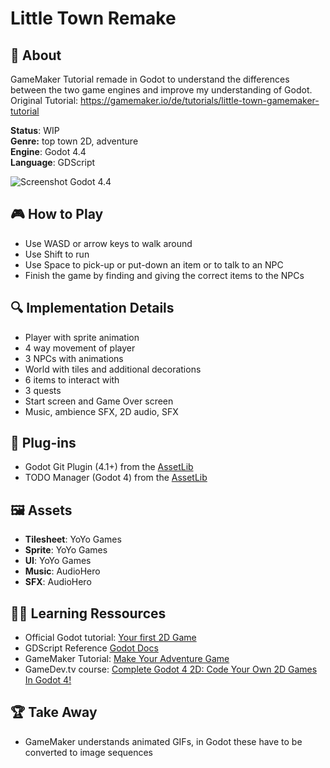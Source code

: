 # Little Town Remake

## :pushpin: About
GameMaker Tutorial remade in Godot to understand the differences between the two game engines and improve my understanding of Godot.  
Original Tutorial: https://gamemaker.io/de/tutorials/little-town-gamemaker-tutorial

**Status**: WIP  
**Genre:** top town 2D, adventure  
**Engine**: Godot 4.4  
**Language**: GDScript  

![Screenshot Godot 4.4](https://i.imgur.com/G9iwKYq.png)

## :video_game: How to Play
- Use WASD or arrow keys to walk around
- Use Shift to run
- Use Space to pick-up or put-down an item or to talk to an NPC
- Finish the game by finding and giving the correct items to the NPCs

## :mag: Implementation Details
- Player with sprite animation
- 4 way movement of player
- 3 NPCs with animations
- World with tiles and additional decorations
- 6 items to interact with
- 3 quests
- Start screen and Game Over screen
- Music, ambience SFX, 2D audio, SFX

## :electric_plug: Plug-ins
- Godot Git Plugin (4.1+) from the [AssetLib](https://godotengine.org/asset-library/asset/1581)
- TODO Manager (Godot 4) from the [AssetLib](https://godotengine.org/asset-library/asset/1327)

## :framed_picture: Assets
- **Tilesheet**: YoYo Games
- **Sprite**: YoYo Games
- **UI**: YoYo Games
- **Music**: AudioHero
- **SFX**: AudioHero

## :man_teacher: Learning Ressources
- Official Godot tutorial: [Your first 2D Game](https://docs.godotengine.org/en/stable/getting_started/first_2d_game/index.html)
- GDScript Reference [Godot Docs](https://docs.godotengine.org/en/stable/tutorials/scripting/gdscript/gdscript_basics.html)
- GameMaker Tutorial: [Make Your Adventure Game](https://gamemaker.io/de/tutorials/little-town-gamemaker-tutorial)
- GameDev.tv course: [Complete Godot 4 2D: Code Your Own 2D Games In Godot 4!](https://www.gamedev.tv/courses/godot-complete-2d)

## :trophy: Take Away
- GameMaker understands animated GIFs, in Godot these have to be converted to image sequences
